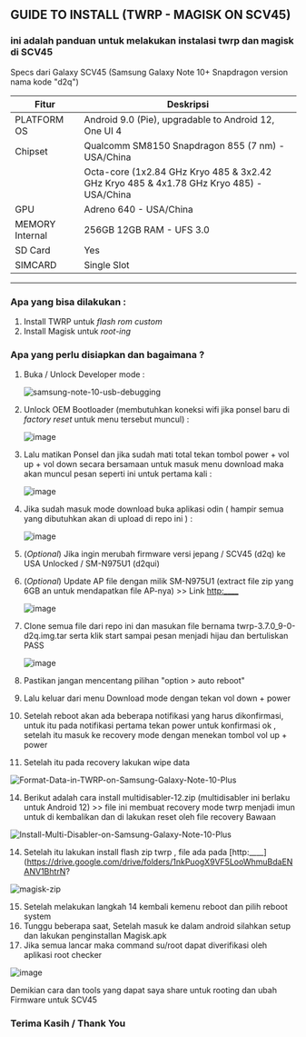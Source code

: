 ##  GUIDE TO INSTALL (TWRP - MAGISK ON SCV45)
### ini adalah panduan untuk melakukan instalasi twrp dan magisk di SCV45

Specs dari Galaxy SCV45 (Samsung Galaxy Note 10+ Snapdragon version nama kode "d2q")

|Fitur| Deskripsi| 
|----------------|-----------------------------------------------------------------------------------------|
|PLATFORM	OS    |Android 9.0 (Pie), upgradable to Android 12, One UI 4
|Chipset	        |Qualcomm SM8150 Snapdragon 855 (7 nm) - USA/China
|                |Octa-core (1x2.84 GHz Kryo 485 & 3x2.42 GHz Kryo 485 & 4x1.78 GHz Kryo 485) - USA/China
|GPU	            |Adreno 640 - USA/China
|MEMORY Internal |256GB 12GB RAM - UFS 3.0
|SD Card         |Yes 
|SIMCARD         |Single Slot


------------------------------------------------------------------------------------------------------------
### Apa yang bisa dilakukan :

1. Install TWRP untuk _flash rom custom_
2. Install Magisk untuk _root-ing_

### Apa yang perlu disiapkan dan bagaimana ?
1. Buka / Unlock Developer mode :
   
   ![samsung-note-10-usb-debugging](https://github.com/z3rg/TWRP-MAGISK-SCV45/assets/3973856/9d1fe0d5-e886-426c-8388-02539e5adb4d)
   
2. Unlock OEM Bootloader (membutuhkan koneksi wifi jika ponsel baru di _factory reset_ untuk menu tersebut muncul) :
   
   ![image](https://github.com/z3rg/TWRP-MAGISK-SCV45/assets/3973856/d50302be-0d74-42dd-ba06-0a2f3d67594c)

3. Lalu matikan Ponsel dan jika sudah mati total tekan tombol power + vol up + vol down secara bersamaan untuk masuk menu download maka akan muncul pesan seperti ini untuk pertama kali :
   
   ![image](https://github.com/z3rg/TWRP-MAGISK-SCV45/assets/3973856/ab4aa628-aa51-46ec-9377-f24c6cabc3ea)

4. Jika sudah masuk mode download buka aplikasi odin ( hampir semua yang dibutuhkan akan di upload di repo ini ) :

   ![image](https://github.com/z3rg/TWRP-MAGISK-SCV45/assets/3973856/e3c22813-830c-42ee-b5c9-89f142ba65a9)
   
6. (_Optional_) Jika ingin merubah firmware versi jepang / SCV45 (d2q) ke USA Unlocked / SM-N975U1 (d2qui)

7. (_Optional_) Update AP file dengan milik SM-N975U1 (extract file zip yang 6GB an untuk mendapatkan file AP-nya) >> Link [http:____](https://drive.google.com/drive/folders/1nkPuogX9VF5LooWhmuBdaENANV1BhtrN?usp=sharing)

   ![image](https://github.com/z3rg/TWRP-MAGISK-SCV45/assets/3973856/60645021-e3d9-4c29-8281-8d51f8edac2c)

8. Clone semua file dari repo ini dan masukan file bernama twrp-3.7.0_9-0-d2q.img.tar serta klik start sampai pesan menjadi hijau dan bertuliskan PASS
   
   ![image](https://github.com/z3rg/TWRP-MAGISK-SCV45/assets/3973856/5c9cdf0d-9883-41f4-83d7-5e616a6f438e)

9. Pastikan jangan mencentang pilihan "option > auto reboot"
10. Lalu keluar dari menu Download mode dengan tekan vol down + power
11. Setelah reboot akan ada beberapa notifikasi yang harus dikonfirmasi, untuk itu pada notifikasi pertama tekan power untuk konfirmasi ok , setelah itu masuk ke recovery mode dengan menekan tombol vol up + power
12. Setelah itu pada recovery lakukan wipe data

![Format-Data-in-TWRP-on-Samsung-Galaxy-Note-10-Plus](https://github.com/z3rg/TWRP-MAGISK-SCV45/assets/3973856/12837986-f24f-49e0-a887-dbc7773a91f3)

14. Berikut adalah cara install multidisabler-12.zip (multidisabler ini berlaku untuk Android 12) >> file ini membuat recovery mode twrp menjadi imun untuk di kembalikan dan di lakukan reset oleh file recovery Bawaan

![Install-Multi-Disabler-on-Samsung-Galaxy-Note-10-Plus](https://github.com/z3rg/TWRP-MAGISK-SCV45/assets/3973856/b49d2c5e-07a3-4392-a374-238664d3790f)

14. Setelah itu lakukan install flash zip twrp , file ada pada [http:____](https://drive.google.com/drive/folders/1nkPuogX9VF5LooWhmuBdaENANV1BhtrN?

![magisk-zip](https://github.com/z3rg/TWRP-MAGISK-SCV45/assets/3973856/b4a3cfea-c353-4781-a151-b719b1a1b9fb)

15. Setelah melakukan langkah 14 kembali kemenu reboot dan pilih reboot system
16. Tunggu beberapa saat, Setelah masuk ke dalam android silahkan setup dan lakukan penginstallan Magisk.apk
17. Jika semua lancar maka command su/root dapat diverifikasi oleh aplikasi root checker

![image](https://github.com/z3rg/TWRP-MAGISK-SCV45/assets/3973856/4200ae08-32de-4b92-96ca-b7a05e0d40b2)

Demikian cara dan tools yang dapat saya share untuk rooting dan ubah Firmware untuk SCV45

### Terima Kasih / Thank You







